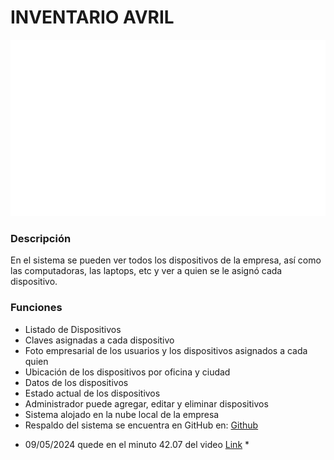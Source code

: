 # INVENTARIO AVRIL

![Avril Assistance](/logo.png)

### Descripción

En el sistema se pueden ver todos los dispositivos de la empresa, así como las computadoras, las laptops, etc y ver a quien se le asignó cada dispositivo.

### Funciones

- Listado de Dispositivos
- Claves asignadas a cada dispositivo
- Foto empresarial de los usuarios y los dispositivos asignados a cada quien
- Ubicación de los dispositivos por oficina y ciudad
- Datos de los dispositivos
- Estado actual de los dispositivos
- Administrador puede agregar, editar y eliminar dispositivos
- Sistema alojado en la nube local de la empresa
- Respaldo del sistema se encuentra en GitHub en: [Github](https://github.com/gustavo-avril/inventario)

* 09/05/2024 quede en el minuto 42.07 del video [Link](https://www.youtube.com/watch?v=-42K44A1oMA) \*
